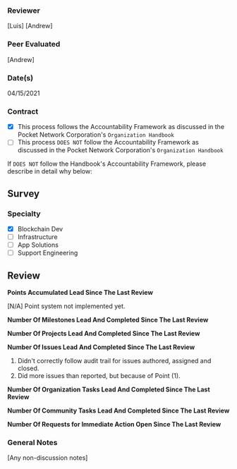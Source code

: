 ### Reviewer
[Luis]
[Andrew]
### Peer Evaluated
[Andrew]
### Date(s)
04/15/2021
### Contract
- [X] This process follows the Accountability Framework as discussed in the Pocket Network Corporation's `Organization Handbook`
- [ ] This process `DOES NOT` follow the Accountability Framework as discussed in the Pocket Network Corporation's `Organization Handbook`

If `DOES NOT` follow the Handbook's Accountability Framework, please describe in detail why below:

## Survey
### Specialty
- [X] Blockchain Dev
- [ ] Infrastructure
- [ ] App Solutions
- [ ] Support Engineering

## Review
**Points Accumulated Lead Since The Last Review**

[N/A] Point system not implemented yet.

**Number Of Milestones Lead And Completed Since The Last Review**



**Number Of Projects Lead And Completed Since The Last Review**



**Number Of Issues Lead And Completed Since The Last Review**

1. Didn't correctly follow audit trail for issues authored, assigned and closed.
2. Did more issues than reported, but because of Point (1).

**Number Of Organization Tasks Lead And Completed Since The Last Review**



**Number Of Community Tasks Lead And Completed Since The Last Review**



**Number Of Requests for Immediate Action Open Since The Last Review**



### General Notes
[Any non-discussion notes]